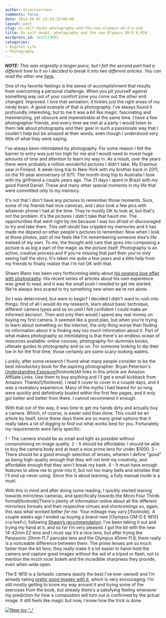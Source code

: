 ```yaml
---
author: alvaroserrano
comments: false
date: 2014-04-07 22:24:32+00:00
layout: post
slug: on-self-doubt-photography-and-the-new-olympus-om-d-e-m10
title: On self-doubt, photography and the new Olympus OM-D E-M10
wordpress_id: 1637173931
categories:
- Digital Life
- Photography
---
```


_**NOTE:** This was originally a longer piece, but I felt the second part had a different tone to it so I decided to break it into two different articles. You can read the other one [here](http://analogsenses.com/2014/04/07/the-broken-state-of-the-raw-file-format/)._

One of my favorite feelings is the sense of accomplishment that results from overcoming a personal challenge. When you pit yourself against something way out of your comfort zone you come out the other end changed. Improved. I love that sensation; it tickles just the right areas of my nerdy brain. A good example of that is photography. I’ve always found it profoundly interesting, but to me it was a bit like magic: fascinating and mesmerizing, yet obscure and impenetrable at the same time. I have a few photographer friends, and every time we met at a party I would listen to them talk about photography and their gear in such a passionate way that I couldn't help but be amazed at their words, even though I understood very little of what they were saying.

I've always been intimidated by photography. For some reason I felt the barrier to entry was just too high for me and I would need to invest huge amounts of time and attention to learn my way in. As a result, over the years there were probably a million wonderful pictures I didn't take. My Erasmus year in Finland. A week-long trip to New-York with my brother back in 2011, on the 10-year anniversary of 9/11. The month-long trip to Australia I took with my girlfriend a couple years ago. The 21 days I spent in Brazil with my good friend Daniel. These and many other special moments in my life that were committed only to my memory.

It's not that I don't have any pictures to remember those moments. Sure, some of my friends had nice cameras, and I also took a few pics with whatever phone I had at the time. They're mostly OK to look at, but that's not the problem. It's the pictures I _didn't_ take that haunt me. The opportunities that went right by me because I was too afraid or discouraged to try and take them. This self-doubt has crippled my memories and it has made me depend on other people's pictures to remember. Now when I look at those photos, part of me feels like I'm remembering someone else's life instead of my own. To me, the thought and care that goes into composing a picture is as big a part of the magic as the picture itself: Photography is an active, creative process and if you're missing that part then you're only seeing half the story. It's taken me quite a few years and a little help from my friends to finally realize that I'm not OK with that.

Shawn Blanc has been very forthcoming lately about [his ongoing love affair with photography](http://shawnblanc.net/2013/11/olympus-e-pl5-one-year-review/). His recent series of articles about his own experience was great to read, and it was the small push I needed to get me started. We're always less scared to try something new when we're not alone.

So I was determined, but were to begin? I decided I didn't want to rush into things: first of all I would do my research, learn about basic technique, different camera types and so on until I felt confident I could make an informed decision. Then and only then would I spend any real money on buying my first camera. It seemed like a good plan, but when you're trying to learn about something on the Internet, the only thing worse than finding no information about it is finding way too much information about it. Part of what makes photography so intimidating is that there's an endless ocean of resources available: online courses, photography-for-dummies books, ultimate guides to photography and so on. For someone looking to dip their toe in for the first time, those certainly are some scary-looking waters.

Luckily, after some research I found what many people consider to be the best introductory book for the aspiring photographer: Bryan Peterson's [Understanding Exposure](http://www.amazon.com/gp/product/B004FEFS5E/ref=as_li_tf_tl?ie=UTF8&camp=1789&creative=9325&creativeASIN=B004FEFS5E&linkCode=as2&tag=analogsens-20)[footnote]All links in this article are Amazon Affiliate Links. Use them to buy anything and I'll get a small kickback from Amazon. Thanks![/footnote]. I read it cover to cover in a couple days, and it was a revelatory experience. Many of the myths I had feared for so long were quickly and definitively busted within the first few pages, and it only got better and better from there. I cannot recommend it enough.

With that out of the way, it was time to get my hands dirty and actually buy a camera. Which, of course, is easier said than done. This could be an article by itself, since these days there are so many great options that it really takes a lot of digging to find out what works best for you. Fortunately my requirements were fairly specific:

1 - The camera should be as small and light as possible without compromising on image quality.
2 - It should be affordable: I should be able to buy the camera body and at least a nice prime lens for under $1000.
3 - There should be a good enough selection of lenses, wherein I define "good" as being high-quality enough that they will not limit my creativity, and affordable enough that they won't break my bank.
4 - It must have enough features to allow me to grow into it, but not too many bells and whistles that I'll end up never using. Since this is about learning, a fully manual mode is a must.

With this in mind and after doing some reading, I quickly started leaning towards mirrorless cameras, and specifically towards the Micro Four Thirds format[footnote]There's plenty of information online about all the different mirrorless formats and their respective virtues and shortcomings so, again, this was what worked better _for me_. Your mileage may vary.[/footnote]. A couple weeks ago I ended up buying a brand-new [Olympus OM-D E-M10](<a href=), following [Shawn’s recommendation](https://twitter.com/shawnblanc/status/446658338286075904). I’ve been taking it out and trying my hand at it, and so far I’m very pleased. I got the kit with the new 14-42mm EZ lens and I must say it’s a nice lens, but after trying the Panasonic 20mm f1.7 pancake lens and the Olympus 45mm f1.8, there really is a noticeable difference between them. The prime lenses are so much faster than the kit lens; they really make it a lot easier to hand-hold the camera and capture great images without the aid of a tripod or flash, not to mention the much nicer bokeh and the incredible sharpness they provide, even when wide open.

The E-M10 is a fantastic camera (easily the best I’ve ever owned) and I’m already taking [pretty good images with it](https://www.flickr.com/photos/analogsenses/sets/72157643602683235/), which is very encouraging. I'm still mostly getting to know my way around it and trying some of the exercises from the book, but already there's a satisfying feeling whenever my prediction for how a composition will turn out is confirmed by the actual image. It still feels like magic but now, I know how the trick is done.

[![New toy ^_^](https://farm8.staticflickr.com/7226/13451182905_a9df1e4eb6.jpg)](https://www.flickr.com/photos/analogsenses/13451182905)
